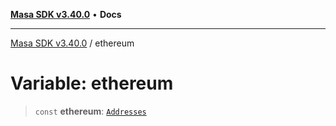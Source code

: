 [**Masa SDK v3.40.0**](../README.md) • **Docs**

***

[Masa SDK v3.40.0](../globals.md) / ethereum

# Variable: ethereum

> `const` **ethereum**: [`Addresses`](../interfaces/Addresses.md)
